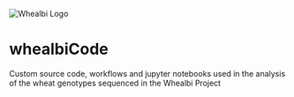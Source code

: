 ![Whealbi Logo](https://www.whealbi.eu/wp-content/themes/whealbi/images/logo.png)
# whealbiCode
Custom source code, workflows and jupyter notebooks used in the analysis of the wheat genotypes sequenced in the Whealbi Project

